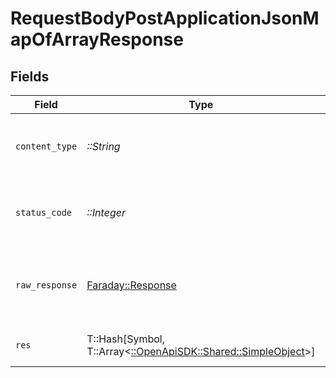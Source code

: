 # RequestBodyPostApplicationJsonMapOfArrayResponse


## Fields

| Field                                                                                                | Type                                                                                                 | Required                                                                                             | Description                                                                                          | Example                                                                                              |
| ---------------------------------------------------------------------------------------------------- | ---------------------------------------------------------------------------------------------------- | ---------------------------------------------------------------------------------------------------- | ---------------------------------------------------------------------------------------------------- | ---------------------------------------------------------------------------------------------------- |
| `content_type`                                                                                       | *::String*                                                                                           | :heavy_check_mark:                                                                                   | HTTP response content type for this operation                                                        |                                                                                                      |
| `status_code`                                                                                        | *::Integer*                                                                                          | :heavy_check_mark:                                                                                   | HTTP response status code for this operation                                                         |                                                                                                      |
| `raw_response`                                                                                       | [Faraday::Response](https://www.rubydoc.info/gems/faraday/Faraday/Response)                          | :heavy_check_mark:                                                                                   | Raw HTTP response; suitable for custom response parsing                                              |                                                                                                      |
| `res`                                                                                                | T::Hash[Symbol, T::Array<[::OpenApiSDK::Shared::SimpleObject](../../models/shared/simpleobject.md)>] | :heavy_minus_sign:                                                                                   | OK                                                                                                   | {"mapElem1":["...","..."],"mapElem2":["...","..."]}                                                  |